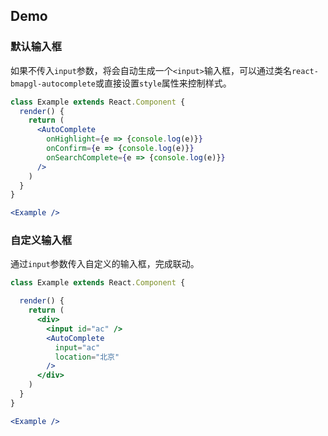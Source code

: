 ## Demo

### 默认输入框
如果不传入`input`参数，将会自动生成一个`<input>`输入框，可以通过类名`react-bmapgl-autocomplete`或直接设置`style`属性来控制样式。
```jsx
class Example extends React.Component {
  render() {
    return (
      <AutoComplete
        onHighlight={e => {console.log(e)}}
        onConfirm={e => {console.log(e)}}
        onSearchComplete={e => {console.log(e)}}
      />
    )
  }
}

<Example />
```

### 自定义输入框
通过`input`参数传入自定义的输入框，完成联动。
```jsx
class Example extends React.Component {

  render() {
    return (
      <div>
        <input id="ac" />
        <AutoComplete
          input="ac"
          location="北京"
        />
      </div>
    )
  }
}

<Example />
```
